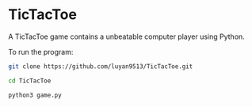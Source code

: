 # TicTacToe  
A TicTacToe game contains a unbeatable computer player using Python.  

To run the program:  

```bash
git clone https://github.com/luyan9513/TicTacToe.git
```

```bash
cd TicTacToe
```

```bash
python3 game.py
```
